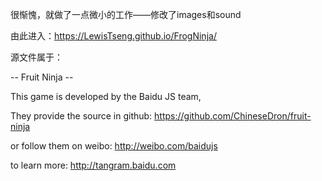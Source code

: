 很惭愧，就做了一点微小的工作——修改了images和sound

由此进入：https://LewisTseng.github.io/FrogNinja/

源文件属于：

-- Fruit Ninja -- 

This game is developed by the Baidu JS team, 

They provide the source in github: https://github.com/ChineseDron/fruit-ninja 

or follow them on weibo: http://weibo.com/baidujs

to learn more: http://tangram.baidu.com 

